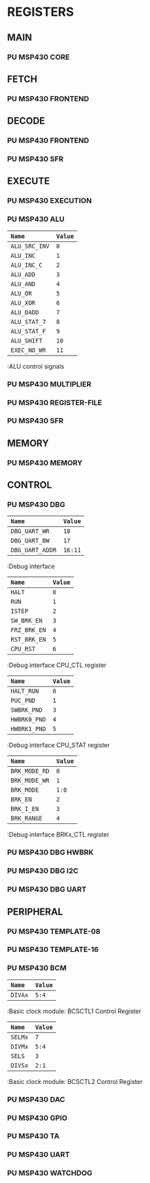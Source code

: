 # REGISTERS

## MAIN

### PU MSP430 CORE

## FETCH

### PU MSP430 FRONTEND

## DECODE

### PU MSP430 FRONTEND

### PU MSP430 SFR

## EXECUTE

### PU MSP430 EXECUTION
### PU MSP430 ALU

| `Name`        | `Value` |
| :------------ | :------ |
| `ALU_SRC_INV` | `0`     |
| `ALU_INC`     | `1`     |
| `ALU_INC_C`   | `2`     |
| `ALU_ADD`     | `3`     |
| `ALU_AND`     | `4`     |
| `ALU_OR`      | `5`     |
| `ALU_XOR`     | `6`     |
| `ALU_DADD`    | `7`     |
| `ALU_STAT_7`  | `8`     |
| `ALU_STAT_F`  | `9`     |
| `ALU_SHIFT`   | `10`    |
| `EXEC_NO_WR`  | `11`    |

:ALU control signals

### PU MSP430 MULTIPLIER
### PU MSP430 REGISTER-FILE
### PU MSP430 SFR

## MEMORY

### PU MSP430 MEMORY

## CONTROL

### PU MSP430 DBG

| `Name`                | `Value` |
| :-------------------- | :------ |
| `DBG_UART_WR`         | `18`    |
| `DBG_UART_BW`         | `17`    |
| `DBG_UART_ADDR`       | `16:11` |

:Debug interface

| `Name`       | `Value` |
| :----------- | :------ |
| `HALT`       | `0`     |
| `RUN`        | `1`     |
| `ISTEP`      | `2`     |
| `SW_BRK_EN`  | `3`     |
| `FRZ_BRK_EN` | `4`     |
| `RST_BRK_EN` | `5`     |
| `CPU_RST`    | `6`     |

:Debug interface CPU_CTL register

| `Name`       | `Value` |
| :----------- | :------ |
| `HALT_RUN`   | `0`     |
| `PUC_PND`    | `1`     |
| `SWBRK_PND`  | `3`     |
| `HWBRK0_PND` | `4`     |
| `HWBRK1_PND` | `5`     |

:Debug interface CPU_STAT register

| `Name`          | `Value` |
| :-------------- | :------ |
| `BRK_MODE_RD`   | `0`     |
| `BRK_MODE_WR`   | `1`     |
| `BRK_MODE`      | `1:0`   |
| `BRK_EN`        | `2`     |
| `BRK_I_EN`      | `3`     |
| `BRK_RANGE`     | `4`     |

:Debug interface BRKx_CTL register

### PU MSP430 DBG HWBRK
### PU MSP430 DBG I2C
### PU MSP430 DBG UART

## PERIPHERAL

### PU MSP430 TEMPLATE-08
### PU MSP430 TEMPLATE-16
### PU MSP430 BCM

| `Name`  | `Value` |
| :------ | :------ |
| `DIVAx` | `5:4`   |

:Basic clock module: BCSCTL1 Control Register

| `Name`  | `Value` |
| :------ | :------ |
| `SELMx` | `7`     |
| `DIVMx` | `5:4`   |
| `SELS`  | `3`     |
| `DIVSx` | `2:1`   |

:Basic clock module: BCSCTL2 Control Register

### PU MSP430 DAC
### PU MSP430 GPIO
### PU MSP430 TA
### PU MSP430 UART
### PU MSP430 WATCHDOG
